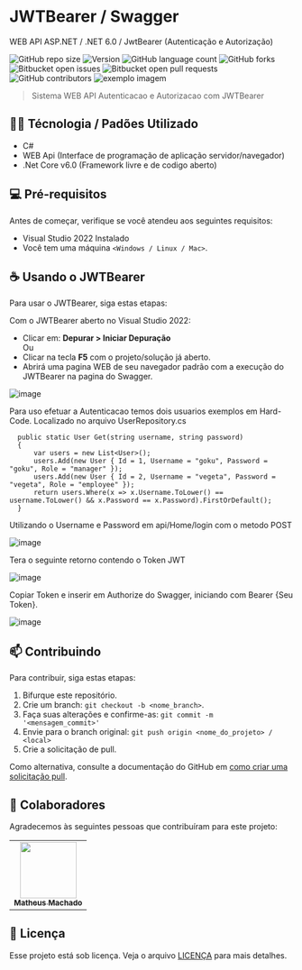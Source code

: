 # JWTBearer / Swagger
WEB API ASP.NET / .NET 6.0 / JwtBearer (Autenticação e Autorização)

<!---Esses são exemplos. Veja https://shields.io para outras pessoas ou para personalizar este conjunto de escudos. Você pode querer incluir dependências, status do projeto e informações de licença aqui--->

![GitHub repo size](https://img.shields.io/github/repo-size/Machado-code/JWTBearer?style=for-the-badge)
![Version](https://img.shields.io/docker/v/Machado-code/JWTBearer?style=for-the-badge)
![GitHub language count](https://img.shields.io/github/languages/count/Machado-code/JWTBearer?style=for-the-badge)
![GitHub forks](https://img.shields.io/github/forks/Machado-code/JWTBearer?style=for-the-badge)
![Bitbucket open issues](https://img.shields.io/bitbucket/issues/Machado-code/JWTBearer?style=for-the-badge)
![Bitbucket open pull requests](https://img.shields.io/bitbucket/pr-raw/Machado-code/JWTBearer?style=for-the-badge)
![GitHub contributors](https://img.shields.io/github/contributors/Machado-code/JWTBearer?style=for-the-badge)
<img src="exemplo-image.png" alt="exemplo imagem">

> Sistema WEB API Autenticacao e Autorizacao com JWTBearer

## :technologist: Técnologia / Padões Utilizado
- C#
- WEB Api (Interface de programação de aplicação servidor/navegador)
- .Net Core v6.0 (Framework livre e de codigo aberto)

## 💻 Pré-requisitos

Antes de começar, verifique se você atendeu aos seguintes requisitos:
<!---Estes são apenas requisitos de exemplo. Adicionar, duplicar ou remover conforme necessário--->
* Visual Studio 2022 Instalado
* Você tem uma máquina `<Windows / Linux / Mac>`.

## ☕ Usando o JWTBearer

Para usar o JWTBearer, siga estas etapas:

Com o JWTBearer aberto no Visual Studio 2022:
- Clicar em: **Depurar > Iniciar Depuração**
<br/>Ou
- Clicar na tecla **F5** com o projeto/solução já aberto.
- Abrirá uma pagina WEB de seu navegador padrão com a execução do JWTBearer na pagina do Swagger. 

![image](https://user-images.githubusercontent.com/51836378/188522032-4ca4925e-464f-418e-8258-3706de703b88.png)

Para uso efetuar a Autenticacao temos dois usuarios exemplos em Hard-Code. Localizado no arquivo UserRepository.cs

```
  public static User Get(string username, string password)
  {
      var users = new List<User>();
      users.Add(new User { Id = 1, Username = "goku", Password = "goku", Role = "manager" });
      users.Add(new User { Id = 2, Username = "vegeta", Password = "vegeta", Role = "employee" });
      return users.Where(x => x.Username.ToLower() == username.ToLower() && x.Password == x.Password).FirstOrDefault();
  }
```

Utilizando o Username e Password em api/Home/login com o metodo POST

![image](https://user-images.githubusercontent.com/51836378/188522514-fab7c152-d564-4a14-886f-7733a6e01be0.png)

Tera o seguinte retorno contendo o Token JWT

![image](https://user-images.githubusercontent.com/51836378/188522554-b9816b8c-91d8-44d2-b3ab-6376415eba5c.png)

Copiar Token e inserir em Authorize do Swagger, iniciando com Bearer {Seu Token}.

![image](https://user-images.githubusercontent.com/51836378/188522687-c3ec1772-c7c8-41bc-ba48-a49fd2c3dcf6.png)


## 📫 Contribuindo
<!---Se o seu README for longo ou se você tiver algum processo ou etapas específicas que deseja que os contribuidores sigam, considere a criação de um arquivo CONTRIBUTING.md separado--->
Para contribuir, siga estas etapas:

1. Bifurque este repositório.
2. Crie um branch: `git checkout -b <nome_branch>`.
3. Faça suas alterações e confirme-as: `git commit -m '<mensagem_commit>'`
4. Envie para o branch original: `git push origin <nome_do_projeto> / <local>`
5. Crie a solicitação de pull.

Como alternativa, consulte a documentação do GitHub em [como criar uma solicitação pull](https://help.github.com/en/github/collaborating-with-issues-and-pull-requests/creating-a-pull-request).

## 🤝 Colaboradores

Agradecemos às seguintes pessoas que contribuíram para este projeto:

<table>
  <tr>
    <td align="center">
      <a href="https://github.com/matheus-code" target="_blank">
        <img src="https://chingizpro.github.io/portfolio/img/person.png" width="100px;"/><br>
        <sub>
          <b>Matheus Machado</b>
        </sub>
      </a>
    </td>
  </tr>
</table>


## 📝 Licença

Esse projeto está sob licença. Veja o arquivo [LICENÇA](LICENSE.md) para mais detalhes.
